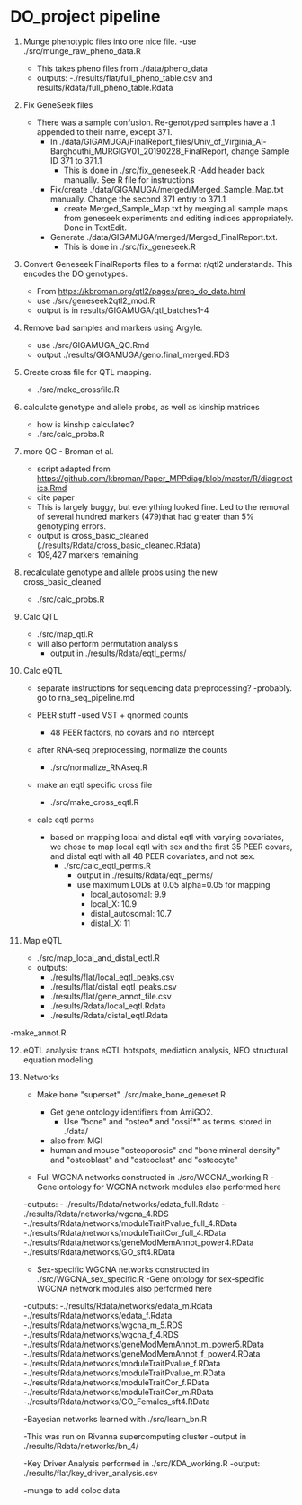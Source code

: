 # DO_project pipeline

1. Munge phenotypic files into one nice file.
  -use ./src/munge_raw_pheno_data.R
    - This takes pheno files from ./data/pheno_data 
    - outputs:
      -./results/flat/full_pheno_table.csv and results/Rdata/full_pheno_table.Rdata

2. Fix GeneSeek files

    - There was a sample confusion. Re-genotyped samples have a .1 appended to their name, except 371.
        - In ./data/GIGAMUGA/FinalReport_files/Univ_of_Virginia_Al-Barghouthi_MURGIGV01_20190228_FinalReport, change Sample ID 371 to 371.1
            - This is done in ./src/fix_geneseek.R
                -Add header back manually. See R file for instructions
        - Fix/create ./data/GIGAMUGA/merged/Merged_Sample_Map.txt manually. Change the second 371 entry to 371.1
            - create Merged_Sample_Map.txt by merging all sample maps from geneseek experiments and editing indices appropriately. Done in TextEdit.
        - Generate ./data/GIGAMUGA/merged/Merged_FinalReport.txt. 
            - This is done in ./src/fix_geneseek.R

3. Convert Geneseek FinalReports files to a format r/qtl2 understands. This encodes the DO genotypes.

    - From https://kbroman.org/qtl2/pages/prep_do_data.html
    - use ./src/geneseek2qtl2_mod.R
    - output is in results/GIGAMUGA/qtl_batches1-4

4. Remove bad samples and markers using Argyle.

    - use ./src/GIGAMUGA_QC.Rmd
    - output ./results/GIGAMUGA/geno.final_merged.RDS


5. Create cross file for QTL mapping. 

    - ./src/make_crossfile.R

6. calculate genotype and allele probs, as well as kinship matrices 

    - how is kinship calculated?
    - ./src/calc_probs.R

7. more QC - Broman et al.

    - script adapted from https://github.com/kbroman/Paper_MPPdiag/blob/master/R/diagnostics.Rmd
    - cite paper
    - This is largely buggy, but everything looked fine. Led to the removal of several hundred markers (479)that had greater than 5% genotyping errors.
    - output is cross_basic_cleaned (./results/Rdata/cross_basic_cleaned.Rdata)
    - 109,427 markers remaining

8. recalculate genotype and allele probs using the new cross_basic_cleaned

    - ./src/calc_probs.R

9. Calc QTL

    - ./src/map_qtl.R
    - will also perform permutation analysis
        - output in ./results/Rdata/eqtl_perms/   
        

10. Calc eQTL

    - separate instructions for sequencing data preprocessing?
        -probably. go to rna_seq_pipeline.md
    - PEER stuff
        -used VST + qnormed counts
        - 48 PEER factors, no covars and no intercept

    - after RNA-seq preprocessing, normalize the counts
        - ./src/normalize_RNAseq.R

    - make an eqtl specific cross file
        - ./src/make_cross_eqtl.R

    - calc eqtl perms
        -  based on mapping local and distal eqtl with varying covariates, we chose to map local
            eqtl with sex and the first 35 PEER covars, and distal eqtl with all 48 PEER covariates, and not sex.
            - ./src/calc_eqtl_perms.R
                - output in ./results/Rdata/eqtl_perms/   
                - use maximum LODs at 0.05 alpha=0.05 for mapping
                    - local_autosomal: 9.9
                    - local_X: 10.9
                    - distal_autosomal: 10.7
                    - distal_X: 11
                

11. Map eQTL

    - ./src/map_local_and_distal_eqtl.R
    -   outputs: 
        - ./results/flat/local_eqtl_peaks.csv 
        - ./results/flat/distal_eqtl_peaks.csv 
        - ./results/flat/gene_annot_file.csv
        - ./results/Rdata/local_eqtl.Rdata
        - ./results/Rdata/distal_eqtl.Rdata
        
        
-make_annot.R


12. eQTL analysis: trans eQTL hotspots, mediation analysis, NEO structural equation  modeling

13. Networks
    
    - Make bone "superset" ./src/make_bone_geneset.R
        - Get gene ontology identifiers from AmiGO2.
            - Use "bone" and "osteo* and "ossif*" as terms. stored in ./data/
        - also from MGI
         - human and mouse "osteoporosis" and "bone mineral density" and "osteoblast" and "osteoclast" and "osteocyte"
  
  
    - Full WGCNA networks constructed in ./src/WGCNA_working.R
      -Gene ontology for WGCNA network modules also performed here
    
     -outputs:
        - ./results/Rdata/networks/edata_full.Rdata
        - ./results/Rdata/networks/wgcna_4.RDS
        -./results/Rdata/networks/moduleTraitPvalue_full_4.RData
        -./results/Rdata/networks/moduleTraitCor_full_4.RData
        -./results/Rdata/networks/geneModMemAnnot_power4.RData
        -./results/Rdata/networks/GO_sft4.RData
        
    - Sex-specific WGCNA networks constructed in ./src/WGCNA_sex_specific.R
      -Gene ontology for sex-specific WGCNA network modules also performed here
    
     -outputs:
        -./results/Rdata/networks/edata_m.Rdata
        -./results/Rdata/networks/edata_f.Rdata
        -./results/Rdata/networks/wgcna_m_5.RDS
        -./results/Rdata/networks/wgcna_f_4.RDS
        -./results/Rdata/networks/geneModMemAnnot_m_power5.RData
        -./results/Rdata/networks/geneModMemAnnot_f_power4.RData
        -./results/Rdata/networks/moduleTraitPvalue_f.RData
        -./results/Rdata/networks/moduleTraitPvalue_m.RData
        -./results/Rdata/networks/moduleTraitCor_f.RData
        -./results/Rdata/networks/moduleTraitCor_m.RData
        -./results/Rdata/networks/GO_Females_sft4.RData





    
    -Bayesian networks learned with ./src/learn_bn.R
    
      -This was run on Rivanna supercomputing cluster
      -output in ./results/Rdata/networks/bn_4/

    -Key Driver Analysis performed in ./src/KDA_working.R
      -output:
        ./results/flat/key_driver_analysis.csv
    
    -munge to add coloc data
    

        


